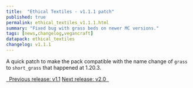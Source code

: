 ```yaml
---
title:  "Ethical Textiles - v1.1.1 patch"
published: true
permalink: ethical_textiles_v1.1.1.html
summary: "Fixed bug with grass beds on newer MC versions."
tags: [news,changelog,vegancraft]
datapack: ethical_textiles
changelog: v1.1.1
---
```


A quick patch to make the pack compatible with the name change of ``grass`` to ``short_grass`` that happened at 1.20.3.

<div class="btn-group">
    <a href="ethical_textiles_v1.1.html" role="button" class="btn btn-primary"><i class="fa fa-caret-left"></i>&nbsp; Previous release: v1.1</a>
    <a href="ethical_textiles_v2.0.html" role="button" class="btn btn-primary">Next release: v2.0 &nbsp;<i class="fa fa-caret-right"></i></a>
</div>
